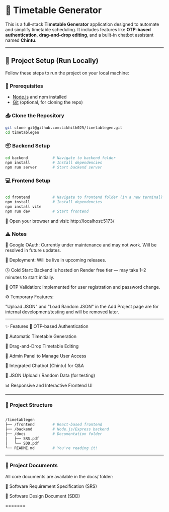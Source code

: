 # 📅 Timetable Generator

This is a full-stack **Timetable Generator** application designed to automate and simplify timetable scheduling. It includes features like **OTP-based authentication**, **drag-and-drop editing**, and a built-in chatbot assistant named **Chintu**.

---

## 🚀 Project Setup (Run Locally)

Follow these steps to run the project on your local machine:

### 🔧 Prerequisites
- [Node.js](https://nodejs.org/) and npm installed
- [Git](https://git-scm.com/) (optional, for cloning the repo)

### 📥 Clone the Repository

```bash
git clone git@github.com:Likhith025/timetablegen.git
cd timetablegen

```

### 📦 Backend Setup

```bash
cd backend           # Navigate to backend folder
npm install          # Install dependencies
npm run server       # Start backend server

```

### 💻 Frontend Setup

``` bash

cd frontend          # Navigate to frontend folder (in a new terminal)
npm install          # Install dependencies
npm install vite 
npm run dev          # Start frontend
```

🔗 Open your browser and visit: http://localhost:5173/

### ⚠️ Notes

🔐 Google OAuth: Currently under maintenance and may not work. Will be resolved in future updates.

🚀 Deployment: Will be live in upcoming releases.

🕓 Cold Start: Backend is hosted on Render free tier — may take 1–2 minutes to start initially.

📧 OTP Validation: Implemented for user registration and password change.

⚙️ Temporary Features:

"Upload JSON" and "Load Random JSON" in the Add Project page are for internal development/testing and will be removed later.


---

✨ Features
🔐 OTP-based Authentication

📅 Automatic Timetable Generation

🧩 Drag-and-Drop Timetable Editing

👥 Admin Panel to Manage User Access

🤖 Integrated Chatbot (Chintu) for Q&A

🧪 JSON Upload / Random Data (for testing)

📊 Responsive and Interactive Frontend UI

-----
### 📁 Project Structure
```bash

/timetablegen
├── /frontend        # React-based frontend
├── /backend         # Node.js/Express backend
├── /docs            # Documentation folder
│   ├── SRS.pdf
│   └── SDD.pdf
└── README.md        # You're reading it!
```

----
### 📝 Project Documents
All core documents are available in the docs/ folder:

📄 Software Requirement Specification (SRS)

📘 Software Design Document (SDD)


=======

